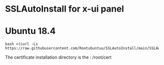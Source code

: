 # SSLAutoInstall for x-ui panel 
# Ubuntu 18.4
```
bash <(curl -Ls https://raw.githubusercontent.com/Rootubuntuu/SSLAutoInstall/main/SSLAutoInstall.sh)
```
The certificate installation directory is the  : /root/cert 

